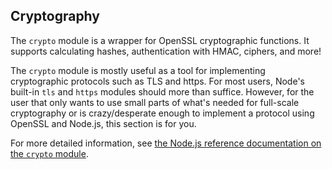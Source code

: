 ## Cryptography

The `crypto` module is a wrapper for OpenSSL cryptographic functions. It supports calculating hashes, authentication with HMAC, ciphers, and more!

The `crypto` module is mostly useful as a tool for implementing cryptographic protocols such as TLS and https. For most users, Node's built-in `tls` and `https` modules should more than suffice. However, for the user that only wants to use small parts of what's needed for full-scale cryptography or is crazy/desperate enough to implement a protocol using OpenSSL and Node.js, this section is for you.

<Note>For more detailed information, see [the Node.js reference documentation on the `crypto` module](../nodejs_ref_guide/crypto.html).</Note>